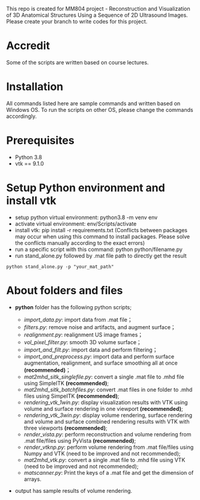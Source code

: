 This repo is created for MM804 project - Reconstruction and Visualization of 3D
Anatomical Structures Using a Sequence of 2D Ultrasound Images. Please create 
your branch to write codes for this project.

# Accredit
Some of the scripts are written based on course lectures.

# Installation
All commands listed here are sample commands and written based on Windows OS. 
To run the scripts on other OS, please change the commands accordingly.

# Prerequisites
* Python 3.8
* vtk == 9.1.0

# Setup Python environment and install vtk
*	setup python virtual environment: python3.8 -m venv env
*	activate virtual environment: env/Scripts/activate
*	install vtk: pip install -r requirements.txt (Conflicts between packages may 
occur when using this command to install packages. Please solve the conflicts
manually according to the exact errors)  
*	run a specific script with this command: python python/filename.py
* run stand_alone.py followed by .mat file path to directly get the result 
```
python stand_alone.py -p "your_mat_path"
```

# About folders and files
* **python** folder has the following python scripts;
  * *import_data.py*: import data from .mat file；
  * *filters.py*: remove noise and artifacts, and augment surface；
  * *realignment.py*: realignment US image frames；
  * *vol_pixel_filter.py*: smooth 3D volume surface；
  * *import_and_filt.py*: import data and perform filtering；
  * *import_and_preprocess.py*: import data and perform surface augmentation, realignment, and surface smoothing all at once **(recommended)**；
  * *mat2mhd_sitk_singlefile.py*: convert a single .mat file to .mhd file using SimpleITK **(recommended)**;
  * *mat2mhd_sitk_batchfiles.py*: convert .mat files in one folder to .mhd files using SimpeITK **(recommended)**;
  * *rendering_vtk_1win.py*: display visualization results with VTK using volume and surface rendering in one viewport **(recommended)**;
  * *rendering_vtk_3win.py*: display volume rendering, surface rendering and volume and surface combined rendering results with VTK with three viewports **(recommended)**;
  * *render_vista.py*: perform reconstruction and volume rendering from .mat file/files using PyVista **(recommended)**;
  * *render_vtknp.py*: perform volume rendering from .mat file/files using Numpy and VTK (need to be improved and not recommended);
  * *mat2mhd_vtk.py*: convert a single .mat file to .mhd file using VTK (need to be improved and not recommended);
  * *matscanner.py*: Print the keys of a .mat file and get the dimension of arrays.

* output has sample results of volume rendering.
